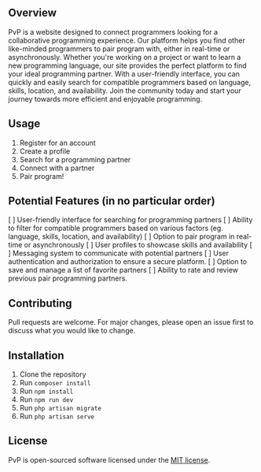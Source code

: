 ## Overview
PvP is a website designed to connect programmers looking for a collaborative programming experience. Our platform helps you find other like-minded programmers to pair program with, either in real-time or asynchronously. Whether you're working on a project or want to learn a new programming language, our site provides the perfect platform to find your ideal programming partner. With a user-friendly interface, you can quickly and easily search for compatible programmers based on language, skills, location, and availability. Join the community today and start your journey towards more efficient and enjoyable programming.

## Usage
1. Register for an account
2. Create a profile
3. Search for a programming partner
4. Connect with a partner
5. Pair program!

## Potential Features (in no particular order)
[ ] User-friendly interface for searching for programming partners
[ ] Ability to filter for compatible programmers based on various factors (eg. language, skills, location, and availability)
[ ] Option to pair program in real-time or asynchronously
[ ] User profiles to showcase skills and availability
[ ] Messaging system to communicate with potential partners
[ ] User authentication and authorization to ensure a secure platform.
[ ] Option to save and manage a list of favorite partners
[ ] Ability to rate and review previous pair programming partners.

## Contributing
Pull requests are welcome. For major changes, please open an issue first to discuss what you would like to change.

## Installation
1. Clone the repository
2. Run `composer install`
3. Run `npm install`
4. Run `npm run dev`
5. Run `php artisan migrate`
6. Run `php artisan serve`

## License

PvP is open-sourced software licensed under the [MIT license](https://opensource.org/licenses/MIT).
